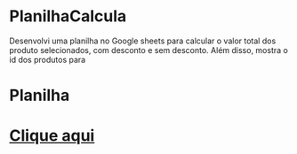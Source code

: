 # PlanilhaCalcula
Desenvolvi uma planilha no Google sheets para calcular o valor total dos produto selecionados, com desconto e sem desconto. Além disso, mostra o id dos produtos para

<H1> Planilha <H1>
 <a href="encurtador.com.br/doxJO">Clique aqui</a>
